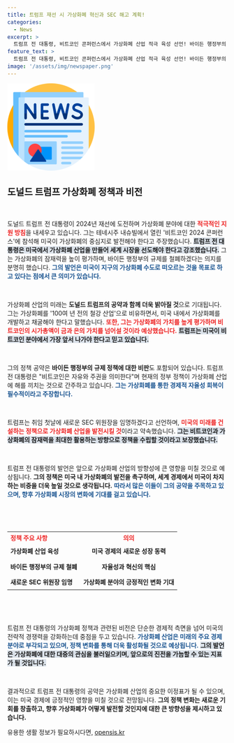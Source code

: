 ```yaml
---
title: 트럼프 재선 시 가상화폐 혁신과 SEC 해고 계획!
categories:
  - News
excerpt: >
  트럼프 전 대통령, 비트코인 콘퍼런스에서 가상화폐 산업 적극 육성 선언! 바이든 행정부의 규제를 철폐하고 미국을 비트코인 슈퍼파워로 만들겠다고 밝혀, 미래를 건설하겠다는 포부를 전했습니다. 클릭하여 자세한 내용을 확인하세요!
feature_text: >
  트럼프 전 대통령, 비트코인 콘퍼런스에서 가상화폐 산업 적극 육성 선언! 바이든 행정부의 규제를 철폐하고 미국을 비트코인 슈퍼파워로 만들겠다고 밝혀, 미래를 건설하겠다는 포부를 전했습니다. 클릭하여 자세한 내용을 확인하세요!
image: '/assets/img/newspaper.png'
---
```


<p><img src="/assets/img/newspaper.png" alt="kimp 속보" /></p>

<h2 data-ke-size="size26">도널드 트럼프 가상화폐 정책과 비전</h2>

<p data-ke-size="size16">&nbsp;</p>   

<p>도널드 트럼프 전 대통령이 2024년 재선에 도전하며 가상화폐 분야에 대한 <b><span style="color: #ee2323;">적극적인 지원 방침</span></b>을 내세우고 있습니다. 그는 테네시주 내슈빌에서 열린 '비트코인 2024 콘퍼런스'에 참석해 미국이 가상화폐의 중심지로 발전해야 한다고 주장했습니다. <b><span style="background-color: #21538527;">트럼프 전 대통령은 미국에서 가상화폐 산업을 만들어 세계 시장을 선도해야 한다고 강조했습니다.</span></b> 그는 가상화폐의 잠재력을 높이 평가하며, 바이든 행정부의 규제를 철폐하겠다는 의지를 분명히 했습니다. <b><span style="color: #1a5490;">그의 발언은 미국이 지구의 가상화폐 수도로 떠오르는 것을 목표로 하고 있다는 점에서 큰 의미가 있습니다.</span></b></p>

<p><br></p>

<p>가상화폐 산업의 미래는 <b>도널드 트럼프의 공약과 함께 더욱 밝아질 것</b>으로 기대됩니다. 그는 가상화폐를 '100여 년 전의 철강 산업'으로 비유하면서, 미국 내에서 가상화폐를 개발하고 채굴해야 한다고 말했습니다. <b><span style="color: #ee2323;">또한, 그는 가상화폐의 가치를 높게 평가하며 비트코인의 시가총액이 금과 은의 가치를 넘어설 것이라 예상했습니다.</span></b> <b><span style="background-color: #21538527;">트럼프는 미국이 비트코인 분야에서 가장 앞서 나가야 한다고 믿고 있습니다.</span></b> </p>

<p><br></p>

<p>그의 정책 공약은 <b>바이든 행정부의 규제 정책에 대한 비판</b>도 포함되어 있습니다. 트럼프 전 대통령은 "비트코인은 자유와 주권을 의미한다"며 현재의 정부 정책이 가상화폐 산업에 해를 끼치는 것으로 간주하고 있습니다. <b><span style="color: #1a5490;">그는 가상화폐를 통한 경제적 자율성 회복이 필수적이라고 주장합니다.</span></b> </p>

<p><br></p>

<p>트럼프는 취임 첫날에 새로운 SEC 위원장을 임명하겠다고 선언하며, <b><span style="color: #ee2323;">미국의 미래를 건설하는 정책으로 가상화폐 산업을 발전시킬 것</span></b>이라고 약속했습니다. <b><span style="background-color: #21538527;">그는 비트코인과 가상화폐의 잠재력을 최대한 활용하는 방향으로 정책을 수립할 것이라고 보장했습니다.</span></b></p>

<p><br></p>

<p>트럼프 전 대통령의 발언은 앞으로 가상화폐 산업의 방향성에 큰 영향을 미칠 것으로 예상됩니다. <b>그의 정책은 미국 내 가상화폐의 발전을 촉구하며, 세계 경제에서 미국이 차지하는 비중을 더욱 높일 것으로 생각됩니다.</b> <b><span style="color: #1a5490;">따라서 많은 이들이 그의 공약을 주목하고 있으며, 향후 가상화폐 시장의 변화에 기대를 걸고 있습니다.</span></b></p>

<p><br></p>

<p data-ke-size="size16">&nbsp;</p> 

<table style="width: 100%; border-collapse: collapse;">
    <tr>
        <th style="text-align: left;">
            <b><span style="color: #ee2323;">정책 주요 사항</span></b>
        </th>
        <th style="text-align: center;">
            <b><span style="color: #ee2323;">의의</span></b>
        </th>
    </tr>
    <tr>
        <td style="text-align: left; height: 30px;">
            <b>가상화폐 산업 육성</b>
        </td>
        <td style="text-align: center; height: 30px;">
            <b>미국 경제의 새로운 성장 동력</b>
        </td>
    </tr>
    <tr>
        <td style="text-align: left; height: 30px;">
            <b>바이든 행정부의 규제 철폐</b>
        </td>
        <td style="text-align: center; height: 30px;">
            <b>자율성과 혁신의 핵심</b>
        </td>
    </tr>
    <tr>
        <td style="text-align: left; height: 30px;">
            <b>새로운 SEC 위원장 임명</b>
        </td>
        <td style="text-align: center; height: 30px;">
            <b>가상화폐 분야의 긍정적인 변화 기대</b>
        </td>
    </tr>
</table>

<p><br></p>

<p data-ke-size="size16">&nbsp;</p> 

<p>트럼프 전 대통령의 가상화폐 정책과 관련된 비전은 단순한 경제적 측면을 넘어 미국의 전략적 경쟁력을 강화하는데 중점을 두고 있습니다. <b><span style="color: #1a5490;">가상화폐 산업은 미래의 주요 경제 분야로 부각되고 있으며, 정책 변화를 통해 더욱 활성화될 것으로 예상됩니다.</span></b> <b><span style="background-color: #21538527;">그의 발언은 가상화폐에 대한 대중의 관심을 불러일으키며, 앞으로의 진전을 가늠할 수 있는 지표가 될 것입니다.</span></b></p>

<p><br></p>

<p>결과적으로 트럼프 전 대통령의 공약은 가상화폐 산업의 중요한 이정표가 될 수 있으며, 이는 미국 경제에 긍정적인 영향을 미칠 것으로 전망됩니다. <b>그의 정책 변화는 새로운 기회를 창출하고, 향후 가상화폐가 어떻게 발전할 것인지에 대한 큰 방향성을 제시하고 있습니다.</b></p>
유용한 생활 정보가 필요하시다면, <a href="https://opensis.kr" rel="dofollow">opensis.kr</a>


